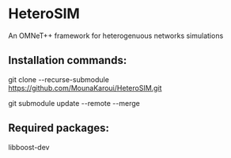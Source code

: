 # HeteroSIM

An OMNeT++ framework for  heterogenuous networks simulations


## Installation commands:


git clone --recurse-submodule https://github.com/MounaKaroui/HeteroSIM.git


git submodule update --remote --merge 


## Required packages:


libboost-dev 
